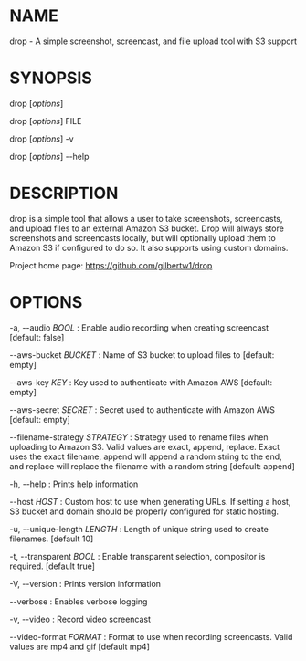 # NAME

drop - A simple screenshot, screencast, and file upload tool with S3 support

# SYNOPSIS

drop [*options*]

drop [*options*] FILE

drop [*options*] -v

drop [*options*] --help


# DESCRIPTION

drop is a simple tool that allows a user to take screenshots, screencasts, and 
upload files to an external Amazon S3 bucket. Drop will always store screenshots
and screencasts locally, but will optionally upload them to Amazon S3 if configured
to do so. It also supports using custom domains.

Project home page: https://github.com/gilbertw1/drop

# OPTIONS

-a, --audio *BOOL*
: Enable audio recording when creating screencast
  [default: false]

--aws-bucket *BUCKET*
: Name of S3 bucket to upload files to
  [default: empty]

--aws-key *KEY*
: Key used to authenticate with Amazon AWS
  [default: empty]

--aws-secret *SECRET*
: Secret used to authenticate with Amazon AWS
  [default: empty]

--filename-strategy *STRATEGY*
: Strategy used to rename files when uploading to Amazon S3. Valid values are exact, 
  append, replace. Exact uses the exact filename, append will append a random string 
  to the end, and replace will replace the filename with a random string
  [default: append]

-h, --help
: Prints help information

--host *HOST*
: Custom host to use when generating URLs. If setting a host, S3 bucket and domain 
  should be properly configured for static hosting.

-u, --unique-length *LENGTH*
: Length of unique string used to create filenames.
  [default 10]

-t, --transparent *BOOL*
: Enable transparent selection, compositor is required.
  [default true]

-V, --version
: Prints version information

--verbose
: Enables verbose logging

-v, --video
: Record video screencast

--video-format *FORMAT*
: Format to use when recording screencasts. Valid values are mp4 and gif
  [default mp4]
